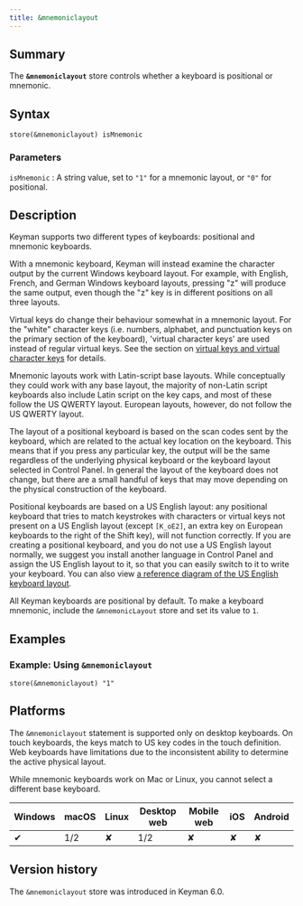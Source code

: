 ```yaml
---
title: &mnemoniclayout
---
```

  
## Summary

The **`&mnemoniclayout`** store controls whether a keyboard is
positional or mnemonic.

## Syntax

```
store(&mnemoniclayout) isMnemonic
```

### Parameters

`isMnemonic`
:   A string value, set to `"1"` for a mnemonic layout, or `"0"` for
    positional.

## Description

Keyman supports two different types of keyboards: positional and
mnemonic keyboards.

With a mnemonic keyboard, Keyman will instead examine the character
output by the current Windows keyboard layout. For example, with
English, French, and German Windows keyboard layouts, pressing "z" will
produce the same output, even though the "z" key is in different
positions on all three layouts.

Virtual keys do change their behaviour somewhat in a mnemonic layout.
For the "white" character keys (i.e. numbers, alphabet, and punctuation
keys on the primary section of the keyboard), 'virtual character keys'
are used instead of regular virtual keys. See the section on [virtual
keys and virtual character keys](../guide/virtual-keys) for details.

Mnemonic layouts work with Latin-script base layouts. While conceptually
they could work with any base layout, the majority of non-Latin script
keyboards also include Latin script on the key caps, and most of these
follow the US QWERTY layout. European layouts, however, do not follow
the US QWERTY layout.

The layout of a positional keyboard is based on the scan codes sent by
the keyboard, which are related to the actual key location on the
keyboard. This means that if you press any particular key, the output
will be the same regardless of the underlying physical keyboard or the
keyboard layout selected in Control Panel. In general the layout of the
keyboard does not change, but there are a small handful of keys that may
move depending on the physical construction of the keyboard.

Positional keyboards are based on a US English layout: any positional
keyboard that tries to match keystrokes with characters or virtual keys
not present on a US English layout (except `[K_oE2]`, an extra key on
European keyboards to the right of the Shift key), will not function
correctly. If you are creating a positional keyboard, and you do not use
a US English layout normally, we suggest you install another language in
Control Panel and assign the US English layout to it, so that you can
easily switch to it to write your keyboard. You can also view [a
reference diagram of the US English keyboard
layout](../guide/us-english).

All Keyman keyboards are positional by default. To make a keyboard
mnemonic, include the `&mnemonicLayout` store and set its value to `1`.

## Examples

### Example: Using `&mnemoniclayout`

```
store(&mnemoniclayout) "1"
```

## Platforms

The `&mnemoniclayout` statement is supported only on desktop keyboards.
On touch keyboards, the keys match to US key codes in the touch
definition. Web keyboards have limitations due to the inconsistent
ability to determine the active physical layout.

While mnemonic keyboards work on Mac or Linux, you cannot select a
different base keyboard.

| Windows | macOS | Linux | Desktop web | Mobile web | iOS | Android |
|---------|-------|-------|-------------|------------|-----|---------|
| ✔       | 1/2   | ✘     | 1/2         | ✘          | ✘   | ✘       |

## Version history

The `&mnemoniclayout` store was introduced in Keyman 6.0.
